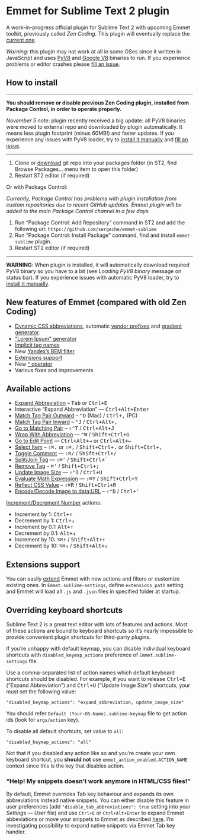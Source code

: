 # Emmet for Sublime Text 2 plugin

A work-in-progress official plugin for Sublime Text 2 with upcoming Emmet toolkit, previously called _Zen Coding_. This plugin will eventually replace the [current one](https://github.com/sublimator/ZenCoding).

*Warning:* this plugin may not work at all in some OSes since it written in JavaScript and uses [PyV8](http://code.google.com/p/pyv8/) and [Google V8](https://developers.google.com/v8/) binaries to run. If you experience problems or editor crashes please [fill an issue](https://github.com/sergeche/emmet-sublime/issues).

## How to install

-------------

**You should remove or disable previous Zen Coding plugin, installed from Package Control, in order to operate properly.**

*November 5 note*: plugin recently received a big update: all PyV8 binaries were moved to external repo and downloaded by plugin automatically. It means less plugin footprint (minus 60MB!) and faster updates. If you experience any issues with PyV8 loader, try to [install it manually](https://github.com/emmetio/pyv8-binaries) and [fill an issue](/sergeche/emmet-sublime/issues).

-------------

1. Clone or [download](/sergeche/emmet-sublime/archive/master.zip) git repo into your packages folder (in ST2, find Browse Packages... menu item to open this folder)
2. Restart ST2 editor (if required)

Or with Package Control:

*Currently, Package Control has problems with plugin installation from custom repositories due to recent GitHub updates. Emmet plugin will be added to the main Package Control channel in a few days.*

1. Run “Package Control: Add Repository“ command in ST2 and add the following url: `https://github.com/sergeche/emmet-sublime`
2. Run “Package Control: Install Package” command, find and install `emmet-sublime` plugin.
3. Restart ST2 editor (if required)

--------------

**WARNING**: When plugin is installed, it will automatically download required PyV8 binary so you have to a bit (see _Loading PyV8 binary_ message on status bar). If you experience issues with automatic PyV8 loader, try to [install it manually](https://github.com/emmetio/pyv8-binaries).

## New features of Emmet (compared with old Zen Coding)

* [Dynamic CSS abbreviations](http://docs.emmet.io/css-abbreviations/), automatic [vendor prefixes](http://docs.emmet.io/css-abbreviations/vendor-prefixes/) and [gradient generator](http://docs.emmet.io/css-abbreviations/gradients/).
* [“Lorem Ipsum” generator](http://docs.emmet.io/abbreviations/lorem-ipsum/)
* [Implicit tag names](http://docs.emmet.io/abbreviations/implicit-names/)
* New [Yandex’s BEM filter](http://docs.emmet.io/filters/bem/)
* [Extensions support](http://docs.emmet.io/customization/)
* New [^ operator](http://docs.emmet.io/abbreviations/syntax/)
* Various fixes and improvements

## Available actions ##

* [Expand Abbreviation](http://docs.emmet.io/actions/expand-abbreviation/) – <kbd>Tab</kbd> or <kbd>Ctrl+E</kbd>
* Interactive “Expand Abbreviation” — <kbd>Ctrl+Alt+Enter</kbd>
* [Match Tag Pair Outward](http://docs.emmet.io/actions/match-pair/) – <kbd>⌃D</kbd> (Mac) / <kbd>Ctrl+,</kbd> (PC)
* [Match Tag Pair Inward](http://docs.emmet.io/actions/match-pair/) – <kbd>⌃J</kbd> / <kbd>Ctrl+Alt+,</kbd>
* [Go to Matching Pair](http://docs.emmet.io/actions/go-to-pair/) – <kbd>⇧⌃T</kbd> / <kbd>Ctrl+Alt+J</kbd>
* [Wrap With Abbreviation](http://docs.emmet.io/actions/wrap-with-abbreviation/) — <kbd>⌃W</kbd> / <kbd>Shift+Ctrl+G</kbd>
* [Go to Edit Point](http://docs.emmet.io/actions/go-to-edit-point/) — <kbd>Ctrl+Alt+→</kbd> or <kbd>Ctrl+Alt+←</kbd>
* [Select Item](http://docs.emmet.io/actions/select-item/) – <kbd>⇧⌘.</kbd> or <kbd>⇧⌘,</kbd> / <kbd>Shift+Ctrl+.</kbd> or <kbd>Shift+Ctrl+,</kbd>
* [Toggle Comment](http://docs.emmet.io/actions/toggle-comment/) — <kbd>⇧⌘/</kbd> / <kbd>Shift+Ctrl+/</kbd>
* [Split/Join Tag](http://docs.emmet.io/actions/split-join-tag/) — <kbd>⇧⌘'</kbd> / <kbd>Shift+Ctrl+`</kbd>
* [Remove Tag](http://docs.emmet.io/actions/remove-tag/) – <kbd>⌘'</kbd> / <kbd>Shift+Ctrl+;</kbd>
* [Update Image Size](http://docs.emmet.io/actions/update-image-size/) — <kbd>⇧⌃I</kbd> / <kbd>Ctrl+U</kbd>
* [Evaluate Math Expression](http://docs.emmet.io/actions/evaluate-math/) — <kbd>⇧⌘Y</kbd> / <kbd>Shift+Ctrl+Y</kbd>
* [Reflect CSS Value](http://docs.emmet.io/actions/reflect-css-value/) – <kbd>⇧⌘R</kbd> / <kbd>Shift+Ctrl+R</kbd>
* [Encode/Decode Image to data:URL](http://docs.emmet.io/actions/base64/) – <kbd>⇧⌃D</kbd> / <kbd>Ctrl+'</kbd>

[Increment/Decrement Number](http://docs.emmet.io/actions/inc-dec-number/) actions:

* Increment by 1: <kbd>Ctrl+↑</kbd>
* Decrement by 1: <kbd>Ctrl+↓</kbd>
* Increment by 0.1: <kbd>Alt+↑</kbd>
* Decrement by 0.1: <kbd>Alt+↓</kbd>
* Increment by 10: <kbd>⌥⌘↑</kbd> / <kbd>Shift+Alt+↑</kbd>
* Decrement by 10: <kbd>⌥⌘↓</kbd> / <kbd>Shift+Alt+↓</kbd>

## Extensions support ##

You can easily [extend](http://docs.emmet.io/customization/) Emmet with new actions and filters or customize existing ones. In `Emmet.sublime-settings`, define `extensions_path` setting and Emmet will load all `.js` and `.json` files in specified folder at startup.

## Overriding keyboard shortcuts ##

Sublime Text 2 is a great text editor with lots of features and actions. Most of these actions are bound to keyboard shortcuts so it’s nearly impossible to provide convenient plugin shortcuts for third-party plugins.

If you’re unhappy with default keymap, you can disable individual keyboard shortcuts with `disabled_keymap_actions` preference of `Emmet.sublime-settings` file.

Use a comma-separated list of action names which default keyboard shortcuts should be disabled. For example, if you want to release <kbd>Ctrl+E</kbd> (“Expand Abbreviation”) and <kbd>Ctrl+U</kbd> (“Update Image Size”) shortcuts, your must set the following value:

    "disabled_keymap_actions": "expand_abbreviation, update_image_size"

You should refer `Default (Your-OS-Name).sublime-keymap` file to get action ids (look for `args/action` key).

To disable all default shortcuts, set value to `all`:
    
    "disabled_keymap_actions": "all"

Not that if you disabled any action like so and you’re create your own keyboard shortcut, you **should not** use `emmet_action_enabled.ACTION_NAME` context since this is the key that disables action.

### “Help! My snippets doesn’t work anymore in HTML/CSS files!”

By default, Emmet overrides Tab key behaviour and expands its own abbreviations instead native snippets. You can either disable this feature in user preferences (add `"disable_tab_abbreviations": true` setting into your _Settings — User_ file) and use `Ctrl+E` or `Ctrl+Alt+Enter` to expand Emmet abbeviations or move your snippets to Emmet as described [here](https://github.com/sergeche/emmet-sublime/issues/16#issuecomment-8427268). I’m investigating possibility to expand native snippets via Emmet Tab key handler.
